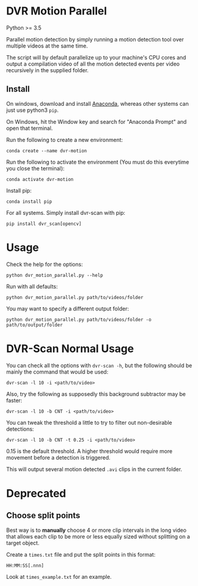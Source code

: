 # DVR Motion Parallel

Python >= 3.5

Parallel motion detection by simply running a motion detection tool
over multiple videos at the same time.

The script will by default parallelize up to your machine's CPU cores and
output a compilation video of all the motion detected
events per video recursively in the supplied folder.

## Install

On windows, download and install [Anaconda](https://www.anaconda.com/), whereas other systems can just use
python3 `pip`.

On Windows, hit the Window key and search for "Anaconda Prompt" and open that
terminal.

Run the following to create a new environment:
```
conda create --name dvr-motion 
```

Run the following to activate the environment (You must do this everytime you close the terminal):
```
conda activate dvr-motion
```

Install pip:
```
conda install pip
```

For all systems. Simply install dvr-scan with pip:
```
pip install dvr_scan[opencv]
```

# Usage

Check the help for the options:

```
python dvr_motion_parallel.py --help
```

Run with all defaults:

```
python dvr_motion_parallel.py path/to/videos/folder
```

You may want to specify a different output folder:

```
python dvr_motion_parallel.py path/to/videos/folder -o path/to/output/folder
```

# DVR-Scan Normal Usage

You can check all the options with `dvr-scan -h`, but the following should be
mainly the command that would be used:

```
dvr-scan -l 10 -i <path/to/video>
```

Also, try the following as supposedly this background subtractor may be faster:
```
dvr-scan -l 10 -b CNT -i <path/to/video>
```

You can tweak the threshold a little to try to filter out non-desirable detections:
```
dvr-scan -l 10 -b CNT -t 0.25 -i <path/to/video>
```

0.15 is the default threshold. A higher threshold would require more movement before
a detection is triggered.

This will output several motion detected `.avi` clips in the current folder.

# Deprecated

## Choose split points

Best way is to **manually** choose 4 or more clip intervals in the long video
that allows each clip to be more or less equally sized without splitting
on a target object.

Create a `times.txt` file and put the split points
in this format:
```
HH:MM:SS[.nnn]
```
Look at `times_example.txt` for an example.
